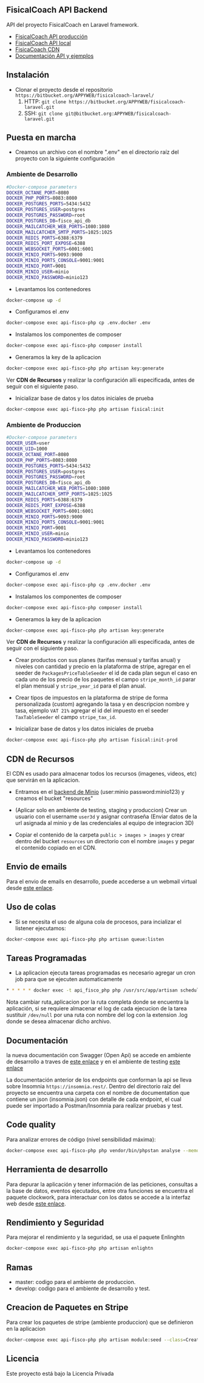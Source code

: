 ## FisicalCoach API Backend

API del proyecto FisicalCoach en Laravel framework.

- [FisicalCoach API producción](https://dev.fisicalcoach.com)
- [FisicalCoach API local](http://127.0.0.1:8083/)
- [FisicaCoach CDN](https://cdn.fisicalcoach.com/resources)
- [Documentación API y ejemplos](https://doc.fisicalcoach.com/)

## Instalación

- Clonar el proyecto desde el repositorio `https://bitbucket.org/APPYWEB/fisicalcoach-laravel/`
  1. HTTP: `git clone https://bitbucket.org/APPYWEB/fisicalcoach-laravel.git`
  2. SSH: `git clone git@bitbucket.org:APPYWEB/fisicalcoach-laravel.git`

## Puesta en marcha

- Creamos un archivo con el nombre ".env" en el directorio raíz del proyecto con la siguiente configuración

### Ambiente de Desarrollo

```bash
#Docker-compose parameters
DOCKER_OCTANE_PORT=8080
DOCKER_PHP_PORTS=8083:8080
DOCKER_POSTGRES_PORTS=5434:5432
DOCKER_POSTGRES_USER=postgres
DOCKER_POSTGRES_PASSWORD=root
DOCKER_POSTGRES_DB=fisco_api_db
DOCKER_MAILCATCHER_WEB_PORTS=1080:1080
DOCKER_MAILCATCHER_SMTP_PORTS=1025:1025
DOCKER_REDIS_PORTS=6388:6379
DOCKER_REDIS_PORT_EXPOSE=6388
DOCKER_WEBSOCKET_PORTS=6001:6001
DOCKER_MINIO_PORTS=9093:9000
DOCKER_MINIO_PORTS_CONSOLE=9001:9001
DOCKER_MINIO_PORT=9001
DOCKER_MINIO_USER=minio
DOCKER_MINIO_PASSWORD=minio123

```

- Levantamos los contenedores

```bash
docker-compose up -d
```

- Configuramos el .env

```bash
docker-compose exec api-fisco-php cp .env.docker .env
```

- Instalamos los componentes de composer

```bash
docker-compose exec api-fisco-php composer install
```
- Generamos la key de la aplicacion

```bash
docker-compose exec api-fisco-php php artisan key:generate
```

Ver **CDN de Recursos** y realizar la configuración alli especificada, antes de seguir con el siguiente paso.

- Inicializar base de datos y los datos iniciales de prueba

```bash
docker-compose exec api-fisco-php php artisan fisical:init
```

### Ambiente de Produccion

```bash
#Docker-compose parameters
DOCKER_USER=user
DOCKER_UID=1000
DOCKER_OCTANE_PORT=8080
DOCKER_PHP_PORTS=8083:8080
DOCKER_POSTGRES_PORTS=5434:5432
DOCKER_POSTGRES_USER=postgres
DOCKER_POSTGRES_PASSWORD=root
DOCKER_POSTGRES_DB=fisco_api_db
DOCKER_MAILCATCHER_WEB_PORTS=1080:1080
DOCKER_MAILCATCHER_SMTP_PORTS=1025:1025
DOCKER_REDIS_PORTS=6388:6379
DOCKER_REDIS_PORT_EXPOSE=6388
DOCKER_WEBSOCKET_PORTS=6001:6001
DOCKER_MINIO_PORTS=9093:9000
DOCKER_MINIO_PORTS_CONSOLE=9001:9001
DOCKER_MINIO_PORT=9001
DOCKER_MINIO_USER=minio
DOCKER_MINIO_PASSWORD=minio123

```

- Levantamos los contenedores

```bash
docker-compose up -d
```

- Configuramos el .env

```bash
docker-compose exec api-fisco-php cp .env.docker .env
```

- Instalamos los componentes de composer

```bash
docker-compose exec api-fisco-php composer install
```
- Generamos la key de la aplicacion

```bash
docker-compose exec api-fisco-php php artisan key:generate
```

Ver **CDN de Recursos** y realizar la configuración alli especificada, antes de seguir con el siguiente paso.

- Crear productos con sus planes (tarifas mensual y tarifas anual) y niveles con cantidad y precio en la plataforma de stripe,
agregar en el seeder de `PackagesPriceTableSeeder` el id de cada plan segun el caso en cada uno de los precio de los paquetes el campo `stripe_month_id` parar el plan mensual y `stripe_year_id` para el plan anual.

- Crear tipos de impuestos en la plataforma de stripe de forma personalizada (custom) agregando la tasa y en descripcion nombre y tasa, ejemplo `VAT 21%` agregar el id del impuesto en el seeder `TaxTableSeeder` el campo `stripe_tax_id`.

- Inicializar base de datos y los datos iniciales de prueba

```bash
docker-compose exec api-fisco-php php artisan fisical:init-prod
```


## CDN de Recursos

El CDN es usado para almacenar todos los recursos (imagenes, videos, etc) que servirán en la aplicacion.

- Entramos en el [backend de Minio](http://127.0.0.1:9093/minio/) (user:minio password:minio123) y creamos el bucket "resources"

- (Aplicar solo en ambiente de testing, staging y produccion) Crear un usuario con el username `user3d` y asignar contraseña (Enviar datos de la url asignada al minio y de las credenciales al equipo de integracion 3D)

- Copiar el contenido de la carpeta `public > images > images` y crear dentro del bucket `resources` un directorio con el nombre `images` y pegar el contenido copiado en el CDN.

## Envio de emails

Para el envio de emails en desarrollo, puede accederse a un webmail virtual desde [este enlace](http://127.0.0.1:1080/).

## Uso de colas

- Si se necesita el uso de alguna cola de procesos, para incializar el listener ejecutamos:

```bash
docker-compose exec api-fisco-php php artisan queue:listen
```

## Tareas Programadas
- La aplicacion ejecuta tareas programadas es necesario agregar un cron job para que se ejecuten automaticamente
```bash
* * * * * docker exec -t api_fisco_php php /usr/src/app/artisan schedule:run >> /dev/null 2>&1
``` 
Nota cambiar ruta_aplicacion por la ruta completa donde se encuentra la aplicación, si se requiere almacenar el log de cada ejecucion de la tarea sustituir `/dev/null` por una ruta con nombre del log con la extension .log donde se desea almacenar dicho archivo.

## Documentación

la nueva documentación con Swagger (Open Api) se accede en ambiente de desarrollo a traves de [este enlace](http://127.0.0.1:8083/api/documentation) y en el ambiente de testing [este enlace](https://dev.fisicalcoach.com/api/documentation)

La documentación anterior de los endpoints que conforman la api se lleva sobre Insomnia `https://insomnia.rest/`.
Dentro del directorio raíz del proyecto se encuentra una carpeta con el nombre de documentation que contiene un json (insomnia.json) con detalle de cada endpoint, el cual puede ser importado a Postman/Insomnia para realizar pruebas y test.

## Code quality

Para analizar errores de código (nivel sensibilidad máxima):

```bash
docker-compose exec api-fisco-php php vendor/bin/phpstan analyse --memory-limit=512M
```

## Herramienta de desarrollo

Para depurar la aplicación y tener información de las peticiones, consultas a la base de datos, eventos ejecutados, entre otra funciones se encuentra el paquete clockwork, para interactuar con los datos se accede a la interfaz web desde [este enlace](http://127.0.0.1:8083/clockwork/app).

## Rendimiento y Seguridad

Para mejorar el rendimiento y la seguridad, se usa el paquete Enlinghtn

```bash
docker-compose exec api-fisco-php php artisan enlightn
```

## Ramas

- master: codigo para el ambiente de produccion.
- develop: codigo para el ambiente de desarrollo y test.

## Creacion de Paquetes en Stripe

Para crear los paquetes de stripe (ambiente produccion) que se definieron en la aplicacion

```bash
docker-compose exec api-fisco-php php artisan module:seed --class=CreatePlansStripeTableSeeder Package
```

## Licencia

Este proyecto está bajo la Licencia Privada
